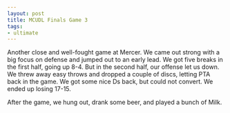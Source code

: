 ```yaml
---
layout: post
title: MCUDL Finals Game 3
tags:
- ultimate
---
```


Another close and well-fought game at Mercer. We came out strong with a big focus on defense and jumped out to an early lead. We got five breaks in the first half, going up 8-4. But in the second half, our offense let us down. We threw away easy throws and dropped a couple of discs, letting PTA back in the game. We got some nice Ds back, but could not convert. We ended up losing 17-15.

After the game, we hung out, drank some beer, and played a bunch of Milk.
